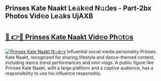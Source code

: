 ## Prinses Kate Naakt Le𝚊k𝚎d N𝚞𝚍es - Part-2bx Photos Vid𝚎o Le𝚊ks UjAXB

# <h2><a href="http://fb5133u.evod.top/?m=Prinses+Kate+Naakt">🔗 👉🔴 Prinses Kate Naakt Vid𝚎o Ph𝚘t𝚘s</a></h2>

[![Prinses Kate Naakt N𝚞d𝚎s](https://i.imgur.com/8V9OHl7.gif)](http://fb5133u.evod.top/?m=Prinses+Kate+Naakt)
Influential social media personality Prinses Kate Naakt, recognized for sharing lifestyle and dance-themed content, including dance trend performances and mini vlogs. A public figure like Prinses Kate Naakt, with a large platform and a captive audience, has a responsibility to use his influence responsibly. 

